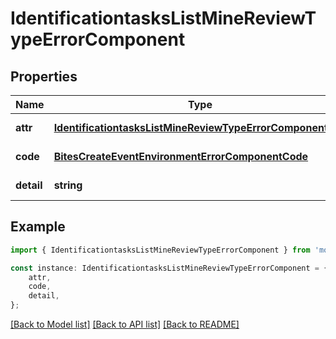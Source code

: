 # IdentificationtasksListMineReviewTypeErrorComponent


## Properties

Name | Type | Description | Notes
------------ | ------------- | ------------- | -------------
**attr** | [**IdentificationtasksListMineReviewTypeErrorComponentAttr**](IdentificationtasksListMineReviewTypeErrorComponentAttr.md) |  | [default to undefined]
**code** | [**BitesCreateEventEnvironmentErrorComponentCode**](BitesCreateEventEnvironmentErrorComponentCode.md) |  | [default to undefined]
**detail** | **string** |  | [default to undefined]

## Example

```typescript
import { IdentificationtasksListMineReviewTypeErrorComponent } from 'mosquito-alert';

const instance: IdentificationtasksListMineReviewTypeErrorComponent = {
    attr,
    code,
    detail,
};
```

[[Back to Model list]](../README.md#documentation-for-models) [[Back to API list]](../README.md#documentation-for-api-endpoints) [[Back to README]](../README.md)
